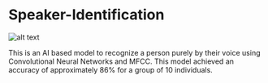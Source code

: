 # Speaker-Identification
![alt text](https://miro.medium.com/max/628/1*BXdiezd11ERvLHTQiTxvWQ.png)

This is an AI based model to recognize a person purely by their voice using Convolutional Neural Networks and MFCC. This model achieved an accuracy of approximately 86% for a group of 10 individuals.
